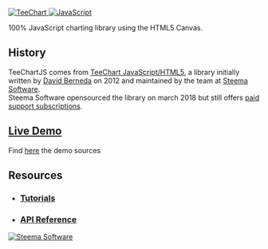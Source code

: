 [![TeeChart](https://raw.githubusercontent.com/wiki/Steema/TeeChartJS/teechart.png)
![JavaScript](https://raw.githubusercontent.com/wiki/Steema/TeeChartJS/teechart_html5.png)](https://www.steema.com/product/html5)

100% JavaScript charting library using the HTML5 Canvas.

## History

TeeChartJS comes from [TeeChart JavaScript/HTML5](https://www.steema.com/product/html5), a library initially written by [David Berneda](https://github.com/davidberneda) on 2012 and maintained by the team at [Steema Software](https://www.steema.com).  
Steema Software opensourced the library on march 2018 but still offers [paid support subscriptions](https://www.steema.com/product/html5#pricing).

## [Live Demo](https://www.steema.com/files/public/teechart/html5/latest/demos/)
  Find [here](https://github.com/Steema/TeeChartJS/tree/master/demos) the demo sources

## Resources
* ### [Tutorials](https://github.com/Steema/TeeChartJS/wiki)
* ### [API Reference](http://teechart.net/docs/TeeChartHTML5Reference.htm)

[![Steema Software](https://raw.githubusercontent.com/wiki/Steema/TeeChartJS/logo-steema.png)](https://www.steema.com/)
